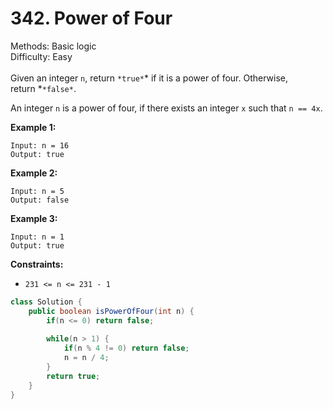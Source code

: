 # 342. Power of Four  

  Methods: Basic logic </br> Difficulty: Easy </br> </br>Given an integer `n`, return `*true*`* if it is a power of four. Otherwise, return *`*false*`.

An integer `n` is a power of four, if there exists an integer `x` such that `n == 4x`.

**Example 1:**

```plain text
Input: n = 16
Output: true
```

**Example 2:**

```plain text
Input: n = 5
Output: false
```

**Example 3:**

```plain text
Input: n = 1
Output: true
```

**Constraints:**

- `231 <= n <= 231 - 1`
```java
class Solution {
    public boolean isPowerOfFour(int n) {
        if(n <= 0) return false;
        
        while(n > 1) {
            if(n % 4 != 0) return false;
            n = n / 4;
        }
        return true;
    }
}
```

